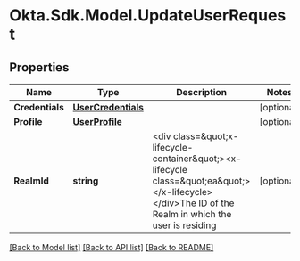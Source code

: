# Okta.Sdk.Model.UpdateUserRequest

## Properties

Name | Type | Description | Notes
------------ | ------------- | ------------- | -------------
**Credentials** | [**UserCredentials**](UserCredentials.md) |  | [optional] 
**Profile** | [**UserProfile**](UserProfile.md) |  | [optional] 
**RealmId** | **string** | &lt;div class&#x3D;\&quot;x-lifecycle-container\&quot;&gt;&lt;x-lifecycle class&#x3D;\&quot;ea\&quot;&gt;&lt;/x-lifecycle&gt;&lt;/div&gt;The ID of the Realm in which the user is residing | [optional] 

[[Back to Model list]](../README.md#documentation-for-models) [[Back to API list]](../README.md#documentation-for-api-endpoints) [[Back to README]](../README.md)

